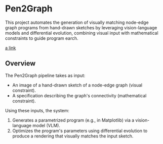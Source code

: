 # Pen2Graph
This project automates the generation of visually matching node-edge graph programs from hand-drawn sketches by leveraging vision-language models and differential evolution, combining visual input with mathematical constraints to guide program earch.

[a link](https://github.com/zzigak/Pen2Graph/blob/main/pen2graph.pdf)


## Overview

The Pen2Graph pipeline takes as input:
- An image of a hand-drawn sketch of a node-edge graph (visual constraint).
- A specification describing the graph's connectivity (mathematical constraint).

Using these inputs, the system:
1. Generates a parametrized program (e.g., in Matplotlib) via a vision-language model (VLM).
2. Optimizes the program's parameters using differential evolution to produce a rendering that visually matches the input sketch.

